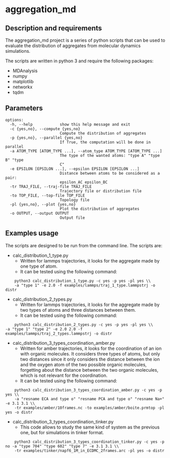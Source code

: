 # aggregation_md

## Description and requirements

The aggregation_md project is a series of python scripts that can be used to evaluate the distribution of aggregates from molecular dynamics simulations.

The scripts are written in python 3 and require the following packages:
* MDAnalysis
* numpy
* matplotlib
* networkx
* tqdm

## Parameters
```
options:
  -h, --help            show this help message and exit
  -c {yes,no}, --compute {yes,no}
                        Compute the distribution of aggregates
  -p {yes,no}, --parallel {yes,no}
                        If True, the computation will be done in parallel
  -a ATOM_TYPE [ATOM_TYPE ...], --atom_type ATOM_TYPE [ATOM_TYPE ...]
                        The type of the wanted atoms: "type A" "type B" "type
                        C"
  -e EPSILON [EPSILON ...], --epsilon EPSILON [EPSILON ...]
                        Distance between atoms to be considered as a pair:
                        epsilon_AC epsilon_BC
  -tr TRAJ_FILE, --traj-file TRAJ_FILE
                        Trajectory file or distribution file
  -to TOP_FILE, --top-file TOP_FILE
                        Topology file
  -pl {yes,no}, --plot {yes,no}
                        Plot the distribution of aggregates
  -o OUTPUT, --output OUTPUT
                        Output file
```
## Examples usage

The scripts are designed to be run from the command line.  The scripts are:
* calc_distribution_1_type.py
	* Written for lammps trajectories, it looks for the aggregate made by one type of atom.
	* It can be tested using the following command:
```
    python3 calc_distribution_1_type.py -c yes -p yes -pl yes \\
    -a "type 1" -e 2.0 -f examples/lammps/traj_1_type.lammpstrj -o distr
```
* calc_distribution_2_types.py
	* Written for lammps trajectories, it looks for the aggregate made by two types of atoms and three distances between them.
	* It can be tested using the following command:
```
    python3 calc_distribution_2_types.py -c yes -p yes -pl yes \\
-a "type 1" "type 2" -e 2.0 2.0 -f examples/lammps/traj_2_types.lammpstrj -o distr
```
* calc_distribution_3_types_coordination_amber.py
	* Written for amber trajectories, it looks for the coordination of an ion with organic molecules. It considers three types of atoms, but only two distances since it only considers the distance between the ion and the oxygen atom of the two possible organic molecules, forgetting about the distance between the two organic molecules, which is not relevant for the coordination.
	* It can be tested using the following command:
```
    python3 calc_distribution_3_types_coordination_amber.py -c yes -p yes \\
    -a "resname ECA and type o" "resname PCA and type o" "resname Na+" -e 3.1 3.1 \\ 
    -tr examples/amber/10frames.nc -to examples/amber/boite.prmtop -pl yes -o distr
```
* calc_distribution_3_types_coordination_tinker.py
    * This code allows to study the same kind of system as the previous one, but for simulations in tinker format.
```
    python3 calc_distribution_3_types_coordination_tinker.py -c yes -p no -a "type 704" "type 602" "type 7" -e 3.1 3.1 \\ 
    -tr examples/tinker/napf6_1M_in_ECDMC_2frames.arc -pl yes -o distr
```

